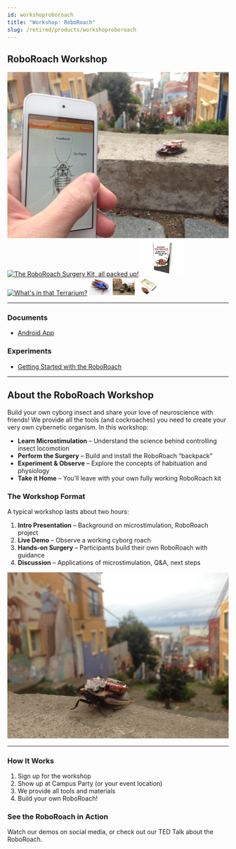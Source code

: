 ```yaml
---
id: workshoproboroach
title: "Workshop: RoboRoach"
slug: /retired/products/workshoproboroach
---
```


## RoboRoach Workshop

[![RoboRoach & iPod Beta Testing](./img/roboroachgoright.jpg)](./img/roboroachgoright.jpg)
[![The RoboRoach Surgery Kit, all packed up!](./img/roboroach_surgerykit_bundle.jpg)](./img/roboroach_surgerykit_bundle.jpg)
[![RoboRoach Box small](./img/roboroach_box_small.jpg)](./img/roboroach_box.jpg)
[![What's in that Terrarium?](./img/roboroach_surgerykit_bundle_whatsinside_small.jpg)](./img/roboroach_surgerykit_bundle_whatsinside.jpg)
[![The RoboRoach gets connected!](./img/roboroach-connectionlights_sm.jpg)](./img/roboroach-connectionlights.jpg)
[![The RoboRoach goes for a stroll in Valparaiso](./img/roboroachinvalpo_sm.jpg)](./img/roboroachinvalpo.jpg)
[![The RoboRoach iPod](./img/roboroach_ipod_sm.jpg)](./img/roboroach_ipod.jpg)

---

### Documents

- [Android App](./files/RoboRoach.apk)

### Experiments

- [Getting Started with the RoboRoach](../experiments/roboroachsurgery.md)

---

## About the RoboRoach Workshop

Build your own cyborg insect and share your love of neuroscience with friends!
We provide all the tools (and cockroaches) you need to create your very own
cybernetic organism. In this workshop:

- **Learn Microstimulation** – Understand the science behind controlling insect locomotion
- **Perform the Surgery** – Build and install the RoboRoach “backpack”
- **Experiment & Observe** – Explore the concepts of habituation and physiology
- **Take it Home** – You’ll leave with your own fully working RoboRoach kit

### The Workshop Format

A typical workshop lasts about two hours:

1. **Intro Presentation** – Background on microstimulation, RoboRoach project
2. **Live Demo** – Observe a working cyborg roach
3. **Hands-on Surgery** – Participants build their own RoboRoach with guidance
4. **Discussion** – Applications of microstimulation, Q&A, next steps

![RoboRoach Main](./img/roboroach.jpg)

---

### How It Works

1. Sign up for the workshop
2. Show up at Campus Party (or your event location)
3. We provide all tools and materials
4. Build your own RoboRoach!

### See the RoboRoach in Action

Watch our demos on social media, or check out our TED Talk about the RoboRoach.

